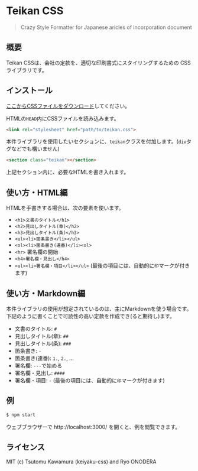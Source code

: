 # Teikan CSS

> Crazy Style Formatter for Japanese aricles of incorporation document

## 概要

Teikan CSSは、会社の定款を、適切な印刷書式にスタイリングするための
CSSライブラリです。

## インストール

[ここからCSSファイルをダウンロード](https://raw.githubusercontent.com/ryoon/teikan-css/master/teikan.css)してください。

HTMLの`HEAD`内にCSSファイルを読み込みます。

```html
<link rel="stylesheet" href="path/to/teikan.css">
```

本件ライブラリを使用したいセクションに、`teikan`クラスを付加します。(`div`タグなどでも構いません)

```html
<section class="teikan"></section>
```

上記セクション内に、必要なHTMLを書き入れます。

## 使い方・HTML編

HTMLを手書きする場合は、次の要素を使います。

- `<h1>文書のタイトル</h1>`
- `<h2>見出しタイトル(章)</h2>`
- `<h3>見出しタイトル(条)</h3>`
- `<ul><li>箇条書き</li></ul>`
- `<ol><li>箇条書き(連番)</li><ol>`
- `<hr>` 署名欄の開始
- `<h4>署名欄・見出し</h4>`
- `<ul><li>署名欄・項目</li></ul>` (最後の項目には、自動的に`印`マークが付きます)

## 使い方・Markdown編

本件ライブラリの使用が想定されているのは、主にMarkdownを使う場合です。
下記のように書くことで可読性の高い定款を作成でき(ると期待し)ます。

- 文書のタイトル: `#`
- 見出しタイトル(章): `##`
- 見出しタイトル(条): `###`
- 箇条書き: `-`
- 箇条書き(連番): `1.`, `2.`, ...
- 署名欄: `---`で始める
- 署名欄・見出し: `####`
- 署名欄・項目: `-` (最後の項目には、自動的に`印`マークが付きます)

## 例

```bash
$ npm start
```

ウェブブラウザーで http://localhost:3000/ を開くと、例を閲覧できます。

## ライセンス

MIT (c) Tsutomu Kawamura (keiyaku-css) and Ryo ONODERA

